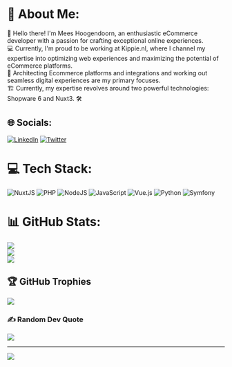 # 💫 About Me:
👋 Hello there! I'm Mees Hoogendoorn, an enthusiastic eCommerce developer with a passion for crafting exceptional online experiences. <br>💻 Currently, I'm proud to be working at Kippie.nl, where I channel my expertise into optimizing web experiences and maximizing the potential of eCommerce platforms. <br>🚀 Architecting Ecommerce platforms and integrations and working out seamless digital experiences are my primary focuses. <br>🏗️ Currently, my expertise revolves around two powerful technologies: Shopware 6 and Nuxt3. 🛠️


## 🌐 Socials:
[![LinkedIn](https://img.shields.io/badge/LinkedIn-%230077B5.svg?logo=linkedin&logoColor=white)](https://linkedin.com/in/meeshoogendoorn) [![Twitter](https://img.shields.io/badge/Twitter-%231DA1F2.svg?logo=Twitter&logoColor=white)](https://twitter.com/mees_0182) 

# 💻 Tech Stack:
![NuxtJS](https://img.shields.io/badge/Nuxt-black?style=for-the-badge&logo=nuxt.js&logoColor=white) ![PHP](https://img.shields.io/badge/php-%23777BB4.svg?style=for-the-badge&logo=php&logoColor=white) ![NodeJS](https://img.shields.io/badge/node.js-6DA55F?style=for-the-badge&logo=node.js&logoColor=white) ![JavaScript](https://img.shields.io/badge/javascript-%23323330.svg?style=for-the-badge&logo=javascript&logoColor=%23F7DF1E) ![Vue.js](https://img.shields.io/badge/vuejs-%2335495e.svg?style=for-the-badge&logo=vuedotjs&logoColor=%234FC08D) ![Python](https://img.shields.io/badge/python-3670A0?style=for-the-badge&logo=python&logoColor=ffdd54) ![Symfony](https://img.shields.io/badge/symfony-%23000000.svg?style=for-the-badge&logo=symfony&logoColor=white)
# 📊 GitHub Stats:
![](https://github-readme-stats.vercel.app/api?username=meeshoogendoorn\&theme=radical&hide_border=false&include_all_commits=false&count_private=false)<br/>
![](https://github-readme-streak-stats.herokuapp.com/?user=meeshoogendoorn\&theme=radical&hide_border=false)<br/>
![](https://github-readme-stats.vercel.app/api/top-langs/?username=meeshoogendoorn\&theme=radical&hide_border=false&include_all_commits=false&count_private=false&layout=compact)

## 🏆 GitHub Trophies
![](https://github-profile-trophy.vercel.app/?username=meeshoogendoorn\&theme=radical&no-frame=false&no-bg=true&margin-w=4)

### ✍️ Random Dev Quote
![](https://quotes-github-readme.vercel.app/api?type=horizontal&theme=radical)

---
[![](https://visitcount.itsvg.in/api?id=meeshoogendoorn\&icon=7&color=2)](https://visitcount.itsvg.in)

